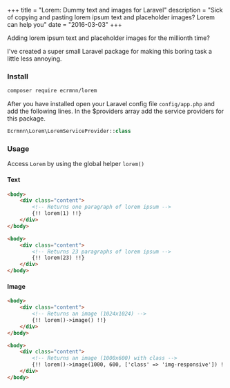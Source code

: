 +++
title = "Lorem: Dummy text and images for Laravel"
description = "Sick of copying and pasting lorem ipsum text and placeholder images? Lorem can help you"
date = "2016-03-03"
+++

Adding lorem ipsum text and placeholder images for the millionth time?

I've created a super small Laravel package for making this boring task a little less annoying.

### Install
```bash
composer require ecrmnn/lorem
```

After you have installed open your Laravel config file ``config/app.php`` and add the following lines.
In the $providers array add the service providers for this package.
```php
Ecrmnn\Lorem\LoremServiceProvider::class
```

### Usage
Access ``Lorem`` by using the global helper ``lorem()``

#### Text
```html
<body>
    <div class="content">
        <!-- Returns one paragraph of lorem ipsum -->
        {!! lorem(1) !!}
    </div>
</body>
```
```html
<body>
    <div class="content">
        <!-- Returns 23 paragraphs of lorem ipsum -->
        {!! lorem(23) !!}
    </div>
</body>
```

#### Image
```html
<body>
    <div class="content">
        <!-- Returns an image (1024x1024) -->
        {!! lorem()->image() !!}
    </div>
</body>
```

```html
<body>
    <div class="content">
        <!-- Returns an image (1000x600) with class -->
        {!! lorem()->image(1000, 600, ['class' => 'img-responsive']) !!}
    </div>
</body>
```